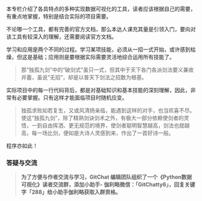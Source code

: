 本专栏介绍了各具特点的多种实现数据可视化的工具，读者应该根据自己的需要，有重点地掌握，特别是结合实际的项目需要。

不论哪一个工具，都有完善的官方文档，那么本达人课充其量是引领入门，要向对该工具有较深入的理解，还需要阅读官方文档。

学习和应用是两个不同的过程。学习某项技能，必须从一招一式开始，或许感到枯燥，但这是基础；应用则是要根据实际需要灵活地综合运用所有技能了。

> 那“独孤九剑”中的“破剑式”虽只一式，但其中于天下各门各派剑法要义兼收并蓄，虽说“无招”，却是以普天下剑法之招数为根基。

实际项目中的每一行代码背后，都是对基础知识和基本技能的深刻理解，因此，非常有必要掌握。只有这样才能面临项目时随机应变。

>
> 独孤求败如若复生，又或风清扬亲临，能遇到这样的对手，也当欢喜不尽。使这“独孤九剑”，除了精熟剑诀剑术之外，有极大一部分依赖使剑者的灵悟，一到自由挥洒、更无规范的境界，使剑者聪明智慧越高，剑法也就越高，每一场比剑，便如是大诗人灵感到来，作出了一首好诗一般。

程序亦如此！

### 答疑与交流

> **为了方便与作者交流与学习，GitChat 编辑团队组织了一个《Python数据可视化》读者交流群，添加小助手-
> 伽利略微信：「GitChatty6」，回复关键字「288」给小助手伽利略获取入群资格。**

